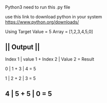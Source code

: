 Python3 need to run this .py file

use this link to download python in your system https://www.python.org/downloads/

Using Target Value = 5 
      Array = [1,2,3,4,5,0]

|| Output || 
------------
Index 1 | value 1 + Index 2 | Value 2 = Result

   0    |    1    +    3    |    4    =   5

   1    |    2    +    2    |    3    =   5

   4    |    5    +    5    |    0    =   5
-----------------------------------------------
